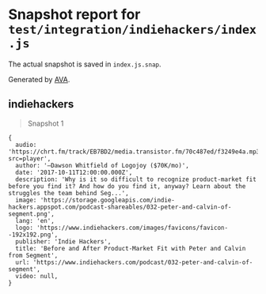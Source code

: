 # Snapshot report for `test/integration/indiehackers/index.js`

The actual snapshot is saved in `index.js.snap`.

Generated by [AVA](https://avajs.dev).

## indiehackers

> Snapshot 1

    {
      audio: 'https://chrt.fm/track/EB7BD2/media.transistor.fm/70c487ed/f3249e4a.mp3?src=player',
      author: '—Dawson Whitfield of Logojoy ($70K/mo)',
      date: '2017-10-11T12:00:00.000Z',
      description: 'Why is it so difficult to recognize product-market fit before you find it? And how do you find it, anyway? Learn about the struggles the team behind Seg...',
      image: 'https://storage.googleapis.com/indie-hackers.appspot.com/podcast-shareables/032-peter-and-calvin-of-segment.png',
      lang: 'en',
      logo: 'https://www.indiehackers.com/images/favicons/favicon--192x192.png',
      publisher: 'Indie Hackers',
      title: 'Before and After Product-Market Fit with Peter and Calvin from Segment',
      url: 'https://www.indiehackers.com/podcast/032-peter-and-calvin-of-segment',
      video: null,
    }
